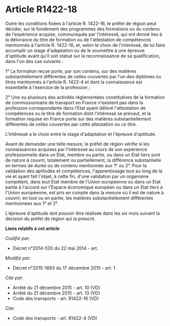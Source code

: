 # Article R1422-18

Outre les conditions fixées à l'article R. 1422-16, le préfet de région peut décider, sur le fondement des programmes des
formations ou du contenu de l'expérience acquise, communiqués par l'intéressé, qui ont donné lieu à la délivrance du titre de
formation ou de l'attestation de compétences mentionnés à l'article R. 1422-16, et, selon le choix de l'intéressé, de lui
faire accomplir un stage d'adaptation ou de le soumettre à une épreuve d'aptitude avant qu'il soit statué sur la
reconnaissance de sa qualification, dans l'un des cas suivants : 

1° La formation reçue porte, par son contenu, sur des matières substantiellement différentes de celles couvertes par l'un des
diplômes ou titres mentionnés à l'article R. 1422-4 et dont la connaissance est essentielle à l'exercice de la profession ; 

2° Une ou plusieurs des activités réglementées constitutives de la formation de commissionnaire de transport en France
n'existent pas dans la profession correspondante dans l'Etat ayant délivré l'attestation de compétences ou le titre de
formation dont l'intéressé se prévaut, et la formation requise en France porte sur des matières substantiellement différentes
de celles couvertes par cette attestation ou ce titre. 

L'intéressé a le choix entre le stage d'adaptation et l'épreuve d'aptitude. 

Avant de demander une telle mesure, le préfet de région vérifie si les connaissances acquises par l'intéressé au cours de son
expérience professionnelle dans un Etat, membre ou partie, ou dans un Etat tiers sont de nature à couvrir, totalement ou
partiellement, la différence substantielle en termes de durée ou de contenu mentionnée aux 1° ou 2°. Pour la validation des
aptitudes et compétences, l'apprentissage tout au long de la vie et ayant fait l'objet, à cette fin, d'une validation par un
organisme compétent, dans tout Etat membre de l'Union européenne ou dans un Etat partie à l'accord sur l'Espace économique
européen ou dans un Etat tiers à l'Union européenne, est pris en compte dans la mesure où il est de nature à couvrir, en tout
ou en partie, les matières substantiellement différentes mentionnées aux 1° et 2°. 

L'épreuve d'aptitude doit pouvoir être réalisée dans les six mois suivant la décision du préfet de région qui la prescrit.

**Liens relatifs à cet article**

_Codifié par_:

  - Décret n°2014-530 du 22 mai 2014 - art.

_Modifié par_:

  - Décret n°2015-1693 du 17 décembre 2015 - art. 1

_Cité par_:

  - Arrêté du 21 décembre 2015 - art. 10 (VD)
  - Arrêté du 21 décembre 2015 - art. 13 (VD)
  - Code des transports - art. R1422-16 (VD)

_Cite_:

  - Code des transports - art. R1422-4 (VD)

